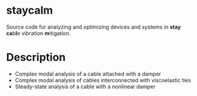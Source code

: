 # staycalm
Source code for analyzing and optimizing devices and systems in __stay__ **ca**b**l**e vibration **m**itigation.

# Description
* Complex modal analysis of a cable attached with a damper
* Complex modal analysis of cables interconnected with viscoelastic ties
* Steady-state analysis of a cable with a nonlinear damper
